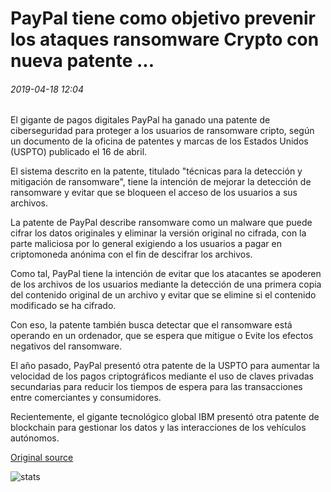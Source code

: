 # PayPal tiene como objetivo prevenir los ataques ransomware Crypto con nueva patente ...

###### 2019-04-18 12:04

El gigante de pagos digitales PayPal ha ganado una patente de ciberseguridad para proteger a los usuarios de ransomware cripto, según un documento de la oficina de patentes y marcas de los Estados Unidos (USPTO) publicado el 16 de abril.

El sistema descrito en la patente, titulado "técnicas para la detección y mitigación de ransomware", tiene la intención de mejorar la detección de ransomware y evitar que se bloqueen el acceso de los usuarios a sus archivos.

La patente de PayPal describe ransomware como un malware que puede cifrar los datos originales y eliminar la versión original no cifrada, con la parte maliciosa por lo general exigiendo a los usuarios a pagar en criptomoneda anónima con el fin de descifrar los archivos.

Como tal, PayPal tiene la intención de evitar que los atacantes se apoderen de los archivos de los usuarios mediante la detección de una primera copia del contenido original de un archivo y evitar que se elimine si el contenido modificado se ha cifrado.

Con eso, la patente también busca detectar que el ransomware está operando en un ordenador, que se espera que mitigue o Evite los efectos negativos del ransomware.

El año pasado, PayPal presentó otra patente de la USPTO para aumentar la velocidad de los pagos criptográficos mediante el uso de claves privadas secundarias para reducir los tiempos de espera para las transacciones entre comerciantes y consumidores.

Recientemente, el gigante tecnológico global IBM presentó otra patente de blockchain para gestionar los datos y las interacciones de los vehículos autónomos.

[Original source](https://cointelegraph.com/news/paypal-aims-to-prevent-crypto-ransomware-attacks-with-new-patent)

![stats](https://c.statcounter.com/11760860/0/a89fa40b/1/ "stats")